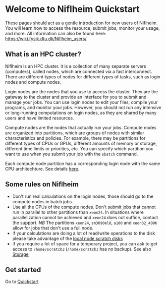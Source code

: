 # Welcome to Niflheim Quickstart

These pages should act as a gentle introduction for new users of Niflheim. You will learn how to access the resource, submit jobs, monitor your usage, and more. All information can also be found here: <https://wiki.fysik.dtu.dk/Niflheim_users/>

## What is an HPC cluster?

Niflheim is an HPC cluster. It is a collection of many separate servers (computers), called nodes, which are connected via a fast interconnect. There are different types of nodes for different types of tasks, such as login nodes and compute nodes.

Login nodes are the nodes that you use to access the cluster. They are the gateway to the cluster and provide an interface for you to submit and manage your jobs. You can use login nodes to edit your files, compile your programs, and monitor your jobs. However, you should not run any intensive or long-running computations on login nodes, as they are shared by many users and have limited resources.

Compute nodes are the nodes that actually run your jobs. Compute nodes are organized into partitions, which are groups of nodes with similar characteristics and policies. For example, there may be partitions for different types of CPUs or GPUs, different amounts of memory or storage, different time limits or priorities, etc. You can specify which partition you want to use when you submit your job with the `sbatch` command.

Each compute node partition has a corresponding login node with the same CPU architechture. See details [here](https://wiki.fysik.dtu.dk/Niflheim_users/Niflheim_Getting_Started/#login-to-niflheim).

## Some rules on Niflheim

- Don't run real calculations on the login nodes, those should go to the compute nodes in batch jobs.
- Use all the CPUs of the compute nodes. Don't submit jobs that cannot run in parallel to other partitions than `xeon24`. In situations where parallelization cannot be achieved and `xeon24` does not suffice, contact the support. *NB* The partitions `xeon24`, `sm3090el8`, `a100` and `xeon32_4096` allow for jobs that don't use a full node.
- If your calculations are doing a lot of read/write operations to the disk please take advantage of the [local node scratch disks](https://wiki.fysik.dtu.dk/Niflheim_users/Niflheim_Getting_Started/#using-compute-node-temporary-scratch-disk-space)
- If you require a lot of space for a temporary project, you can ask to get access to `/home/scratch3` (`/home/scratch3` has no backup). See also [Storage](storage.md)

## Get started

Go to [Quickstart](quickstart.md)
